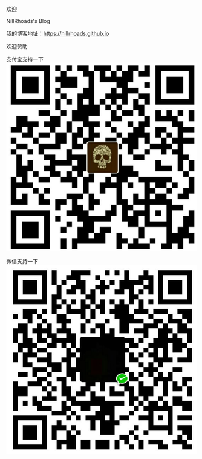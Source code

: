欢迎

NillRhoads's Blog

我的博客地址：https://nillrhoads.github.io

欢迎赞助</br>

支付宝支持一下</br>
![image](https://github.com/NillRhoads/NillRhoads.github.io/blob/master/img/alipaypay.jpg)

微信支持一下</br>
![image](https://github.com/NillRhoads/NillRhoads.github.io/blob/master/img/weixinpay.jpg)